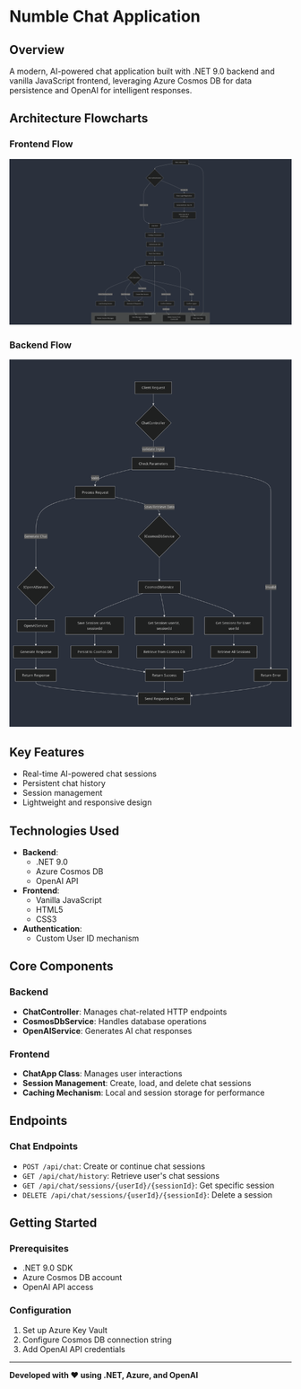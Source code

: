 # Numble Chat Application

## Overview
A modern, AI-powered chat application built with .NET 9.0 backend and vanilla JavaScript frontend, leveraging Azure Cosmos DB for data persistence and OpenAI for intelligent responses.

## Architecture Flowcharts

### Frontend Flow
![Frontend Flowchart](./chatapp-frontend/flowchart-Frontend.png)

### Backend Flow
![Backend Flowchart](./chatapp-backend/flowchart-Backend.png)

## Key Features
- Real-time AI-powered chat sessions
- Persistent chat history
- Session management
- Lightweight and responsive design

## Technologies Used
- **Backend**: 
  - .NET 9.0
  - Azure Cosmos DB
  - OpenAI API
- **Frontend**:
  - Vanilla JavaScript
  - HTML5
  - CSS3
- **Authentication**: 
  - Custom User ID mechanism

## Core Components

### Backend
- **ChatController**: Manages chat-related HTTP endpoints
- **CosmosDbService**: Handles database operations
- **OpenAIService**: Generates AI chat responses

### Frontend
- **ChatApp Class**: Manages user interactions
- **Session Management**: Create, load, and delete chat sessions
- **Caching Mechanism**: Local and session storage for performance

## Endpoints

### Chat Endpoints
- `POST /api/chat`: Create or continue chat sessions
- `GET /api/chat/history`: Retrieve user's chat sessions
- `GET /api/chat/sessions/{userId}/{sessionId}`: Get specific session
- `DELETE /api/chat/sessions/{userId}/{sessionId}`: Delete a session

## Getting Started

### Prerequisites
- .NET 9.0 SDK
- Azure Cosmos DB account
- OpenAI API access

### Configuration
1. Set up Azure Key Vault
2. Configure Cosmos DB connection string
3. Add OpenAI API credentials

---

**Developed with ❤️ using .NET, Azure, and OpenAI**
